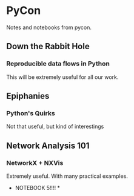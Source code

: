 # PyCon

Notes and notebooks from pycon.

## Down the Rabbit Hole

### Reproducible data flows in Python

This will be extremely useful for all our work.


## Epiphanies

### Python's Quirks

Not that useful, but kind of interestings

## Network Analysis 101

### NetworkX + NXVis

Extremely useful. With many practical examples.

* NOTEBOOK 5!!!! *